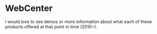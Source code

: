 # WebCenter
I would love to see demos or more information about what each of these products offered at that point in time (2010~).